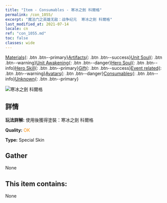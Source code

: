 ```yaml
---
title: "Item - Consumables - 寒冰之劍 科爾格"
permalink: /con_1055/
excerpt: "魔法门之英雄无敌：战争纪元  寒冰之劍 科爾格"
last_modified_at: 2021-07-14
locale: cn
ref: "con_1055.md"
toc: false
classes: wide
---
```

 [Materials](/ItemsCN/){: .btn .btn--primary}[Artifacts](/ItemsCN/Artifacts/){: .btn .btn--success}[Unit Soul](/ItemsCN/UnitSoul/){: .btn .btn--warning}[Unit Awakening](/ItemsCN/UnitAwakening/){: .btn .btn--danger}[Hero Soul](/ItemsCN/HeroSoul/){: .btn .btn--info}[Hero Skill](/ItemsCN/HeroSkill/){: .btn .btn--primary}[Gift](/ItemsCN/Gift/){: .btn .btn--success}[Event related](/ItemsCN/Events/){: .btn .btn--warning}[Avatars](/ItemsCN/Avatars/){: .btn .btn--danger}[Consumables](/ItemsCN/Consumables/){: .btn .btn--info}[Unknown](/ItemsCN/Unknown/){: .btn .btn--primary}

 ![寒冰之劍 科爾格](/images/h/h_Kilgor2.jpg)

## 詳情
 **玩法詳解:** 使用後獲得塗裝：寒冰之劍 科爾格

 **Quality:** <span style="color: #FF8C00">OK</span>

 **Type:** Special Skin

## Gather

  None

## This item contains:

  None

